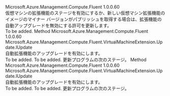 <Type Name="IWithAutoUpgradeMinorVersion" FullName="Microsoft.Azure.Management.Compute.Fluent.VirtualMachineExtension.Update.IWithAutoUpgradeMinorVersion">
  <TypeSignature Language="C#" Value="public interface IWithAutoUpgradeMinorVersion" />
  <TypeSignature Language="ILAsm" Value=".class public interface auto ansi abstract IWithAutoUpgradeMinorVersion" />
  <TypeSignature Language="DocId" Value="T:Microsoft.Azure.Management.Compute.Fluent.VirtualMachineExtension.Update.IWithAutoUpgradeMinorVersion" />
  <TypeSignature Language="VB.NET" Value="Public Interface IWithAutoUpgradeMinorVersion" />
  <TypeSignature Language="F#" Value="type IWithAutoUpgradeMinorVersion = interface" />
  <AssemblyInfo>
    <AssemblyName>Microsoft.Azure.Management.Compute.Fluent</AssemblyName>
    <AssemblyVersion>1.0.0.60</AssemblyVersion>
  </AssemblyInfo>
  <Interfaces />
  <Docs>
    <summary>
            仮想マシンの拡張機能のステージを有効にするか、新しい仮想マシン拡張機能のイメージのマイナー バージョンがパブリッシュを取得する場合は、拡張機能の自動アップグレードを無効にする許可を更新します。
            </summary>
    <remarks>To be added.</remarks>
  </Docs>
  <Members>
    <Member MemberName="WithMinorVersionAutoUpgrade">
      <MemberSignature Language="C#" Value="public Microsoft.Azure.Management.Compute.Fluent.VirtualMachineExtension.Update.IUpdate WithMinorVersionAutoUpgrade ();" />
      <MemberSignature Language="ILAsm" Value=".method public hidebysig newslot virtual instance class Microsoft.Azure.Management.Compute.Fluent.VirtualMachineExtension.Update.IUpdate WithMinorVersionAutoUpgrade() cil managed" />
      <MemberSignature Language="DocId" Value="M:Microsoft.Azure.Management.Compute.Fluent.VirtualMachineExtension.Update.IWithAutoUpgradeMinorVersion.WithMinorVersionAutoUpgrade" />
      <MemberSignature Language="VB.NET" Value="Public Function WithMinorVersionAutoUpgrade () As IUpdate" />
      <MemberSignature Language="F#" Value="abstract member WithMinorVersionAutoUpgrade : unit -&gt; Microsoft.Azure.Management.Compute.Fluent.VirtualMachineExtension.Update.IUpdate" Usage="iWithAutoUpgradeMinorVersion.WithMinorVersionAutoUpgrade " />
      <MemberType>Method</MemberType>
      <AssemblyInfo>
        <AssemblyName>Microsoft.Azure.Management.Compute.Fluent</AssemblyName>
        <AssemblyVersion>1.0.0.60</AssemblyVersion>
      </AssemblyInfo>
      <ReturnValue>
        <ReturnType>Microsoft.Azure.Management.Compute.Fluent.VirtualMachineExtension.Update.IUpdate</ReturnType>
      </ReturnValue>
      <Parameters />
      <Docs>
        <summary>
            自動拡張機能のアップグレードを有効にします。
            </summary>
        <returns>To be added.</returns>
        <remarks>To be added.</remarks>
        <return>更新プログラムの次のステージ。</return>
      </Docs>
    </Member>
    <Member MemberName="WithoutMinorVersionAutoUpgrade">
      <MemberSignature Language="C#" Value="public Microsoft.Azure.Management.Compute.Fluent.VirtualMachineExtension.Update.IUpdate WithoutMinorVersionAutoUpgrade ();" />
      <MemberSignature Language="ILAsm" Value=".method public hidebysig newslot virtual instance class Microsoft.Azure.Management.Compute.Fluent.VirtualMachineExtension.Update.IUpdate WithoutMinorVersionAutoUpgrade() cil managed" />
      <MemberSignature Language="DocId" Value="M:Microsoft.Azure.Management.Compute.Fluent.VirtualMachineExtension.Update.IWithAutoUpgradeMinorVersion.WithoutMinorVersionAutoUpgrade" />
      <MemberSignature Language="VB.NET" Value="Public Function WithoutMinorVersionAutoUpgrade () As IUpdate" />
      <MemberSignature Language="F#" Value="abstract member WithoutMinorVersionAutoUpgrade : unit -&gt; Microsoft.Azure.Management.Compute.Fluent.VirtualMachineExtension.Update.IUpdate" Usage="iWithAutoUpgradeMinorVersion.WithoutMinorVersionAutoUpgrade " />
      <MemberType>Method</MemberType>
      <AssemblyInfo>
        <AssemblyName>Microsoft.Azure.Management.Compute.Fluent</AssemblyName>
        <AssemblyVersion>1.0.0.60</AssemblyVersion>
      </AssemblyInfo>
      <ReturnValue>
        <ReturnType>Microsoft.Azure.Management.Compute.Fluent.VirtualMachineExtension.Update.IUpdate</ReturnType>
      </ReturnValue>
      <Parameters />
      <Docs>
        <summary>
            自動拡張機能のアップグレードを有効にします。
            </summary>
        <returns>To be added.</returns>
        <remarks>To be added.</remarks>
        <return>更新プログラムの次のステージ。</return>
      </Docs>
    </Member>
  </Members>
</Type>